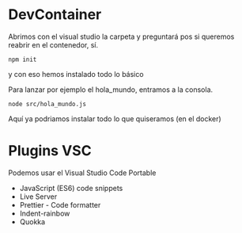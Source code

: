 # DevContainer

Abrimos con el visual studio la carpeta y preguntará pos si queremos reabrir en el contenedor, sí.

```shell
npm init
```
y con eso hemos instalado todo lo básico

Para lanzar por ejemplo el hola_mundo, entramos a la consola.
```shell
node src/hola_mundo.js
```
Aquí ya podriamos instalar todo lo que quiseramos (en el docker)

# Plugins VSC
Podemos usar el Visual Studio Code Portable
- JavaScript (ES6) code snippets
- Live Server
- Prettier - Code formatter
- Indent-rainbow
- Quokka
